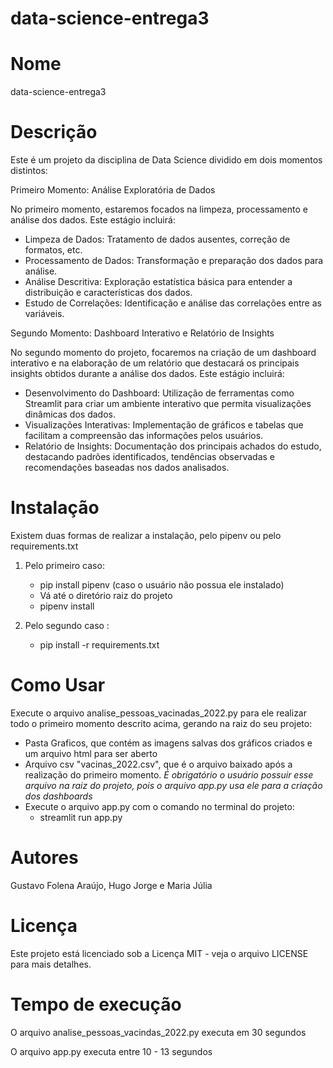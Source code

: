 # data-science-entrega3

# Nome
data-science-entrega3

# Descrição
Este é um projeto da disciplina de Data Science dividido em dois momentos distintos:

Primeiro Momento: Análise Exploratória de Dados

No primeiro momento, estaremos focados na limpeza, processamento e análise dos dados. Este estágio incluirá:

- Limpeza de Dados: Tratamento de dados ausentes, correção de formatos, etc.
- Processamento de Dados: Transformação e preparação dos dados para análise.
- Análise Descritiva: Exploração estatística básica para entender a distribuição e características dos dados.
- Estudo de Correlações: Identificação e análise das correlações entre as variáveis.



Segundo Momento: Dashboard Interativo e Relatório de Insights

No segundo momento do projeto, focaremos na criação de um dashboard interativo e na elaboração de um relatório que destacará os principais insights obtidos durante a análise dos dados. Este estágio incluirá:

- Desenvolvimento do Dashboard: Utilização de ferramentas como Streamlit para criar um ambiente interativo que permita visualizações dinâmicas dos dados.
- Visualizações Interativas: Implementação de gráficos e tabelas que facilitam a compreensão das informações pelos usuários.
- Relatório de Insights: Documentação dos principais achados do estudo, destacando padrões identificados, tendências observadas e recomendações baseadas nos dados analisados.


# Instalação
Existem duas formas de realizar a instalação, pelo pipenv ou pelo requirements.txt

1. Pelo primeiro caso:
    - pip install pipenv (caso o usuário não possua ele instalado)
    - Vá até o diretório raiz do projeto
    - pipenv install
     
2. Pelo segundo caso : 
    - pip install -r requirements.txt 



# Como Usar

Execute o arquivo analise_pessoas_vacinadas_2022.py para ele realizar todo o primeiro momento descrito acima, gerando na raiz do seu projeto:
- Pasta Graficos, que contém as imagens salvas dos gráficos criados e um arquivo html para ser aberto
- Arquivo csv "vacinas_2022.csv", que é o arquivo baixado após a realização do primeiro momento. *É obrigatório o usuário possuir esse arquivo na raiz do projeto, pois o arquivo app.py usa ele para a criação dos dashboards*
- Execute o arquivo app.py com o comando no terminal do projeto:
    - streamlit run app.py



# Autores
Gustavo Folena Araújo, Hugo Jorge e Maria Júlia 

# Licença
Este projeto está licenciado sob a Licença MIT - veja o arquivo LICENSE para mais detalhes.

# Tempo de execução
O arquivo analise_pessoas_vacindas_2022.py executa em 30 segundos

O arquivo app.py executa entre 10 - 13 segundos